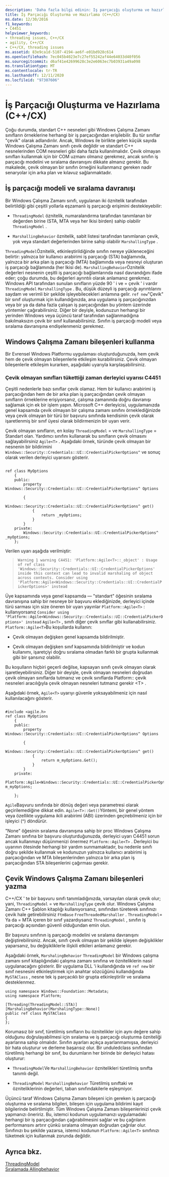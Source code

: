 ```yaml
---
description: 'Daha fazla bilgi edinin: Iş parçacığı oluşturma ve hazırlama (C++/CX)'
title: İş Parçacığı Oluşturma ve Hazırlama (C++/CX)
ms.date: 12/30/2016
f1_keywords:
- C4451
helpviewer_keywords:
- threading issues, C++/CX
- agility, C++/CX
- C++/CX, threading issues
ms.assetid: 83e9ca1d-5107-4194-ae6f-e01bd928c614
ms.openlocfilehash: 7ec045b4023e7c27ef55242af44e64033d40f056
ms.sourcegitcommit: d6af41e42699628c3e2e6063ec7b03931a49a098
ms.translationtype: MT
ms.contentlocale: tr-TR
ms.lasthandoff: 12/11/2020
ms.locfileid: "97307606"
---
```

# <a name="threading-and-marshaling-ccx"></a>İş Parçacığı Oluşturma ve Hazırlama (C++/CX)

Çoğu durumda, standart C++ nesneleri gibi Windows Çalışma Zamanı sınıfların örneklerine herhangi bir iş parçacığından erişilebilir. Bu tür sınıflar "çevik" olarak adlandırılır. Ancak, Windows ile birlikte gelen küçük sayıda Windows Çalışma Zamanı sınıfı çevik değildir ve standart C++ nesnelerinden COM nesneleri gibi daha fazla kullanılmalıdır. Çevik olmayan sınıfları kullanmak için bir COM uzmanı olmanız gerekmez, ancak sınıfın iş parçacığı modelini ve sıralama davranışını dikkate almanız gerekir. Bu makalede, çevik olmayan bir sınıfın örneğini kullanmanız gereken nadir senaryolar için arka plan ve kılavuz sağlanmaktadır.

## <a name="threading-model-and-marshaling-behavior"></a>İş parçacığı modeli ve sıralama davranışı

Bir Windows Çalışma Zamanı sınıfı, uygulanan iki öznitelik tarafından belirtildiği gibi çeşitli yollarla eşzamanlı iş parçacığı erişimini destekleyebilir:

- `ThreadingModel` öznitelik, numaralandırma tarafından tanımlanan bir değerden birine (STA, MTA veya her Ikisi birden) sahip olabilir `ThreadingModel` .

- `MarshallingBehavior` öznitelik, sabit listesi tarafından tanımlanan çevik, yok veya standart değerlerinden birine sahip olabilir `MarshallingType` .

`ThreadingModel`Öznitelik, etkinleştirildiğinde sınıfın nereye yükleneceğini belirtir: yalnızca bir kullanıcı arabirimi iş parçacığı (STA) bağlamında, yalnızca bir arka plan iş parçacığı (MTA) bağlamında veya nesneyi oluşturan iş parçacığı bağlamında (her Ikisi de). `MarshallingBehavior`Öznitelik değerleri nesnenin çeşitli iş parçacığı bağlamlarında nasıl davrandığını ifade eder; çoğu durumda, bu değerleri ayrıntılı olarak anlamanız gerekmez.  Windows API tarafından sunulan sınıfların yüzde 90 ' i ve = çevik ' i vardır `ThreadingModel` `MarshallingType` . Bu, düşük düzeyli iş parçacığı ayrıntılarını saydam ve verimli bir şekilde işleyebilecekleri anlamına gelir.   `ref new`"Çevik" bir sınıf oluşturmak için kullandığınızda, ana uygulama iş parçacığınızdan veya bir ya da daha fazla çalışan iş parçacığından bu yöntem üzerinde yöntemler çağırabilirsiniz.  Diğer bir deyişle, kodunuzun herhangi bir yerinden Windows veya üçüncü taraf tarafından sağlanmadığına bakılmaksızın çevik bir sınıf kullanabilirsiniz. Sınıfın iş parçacığı modeli veya sıralama davranışına endişelenmeniz gerekmez.

## <a name="consuming-windows-runtime-components"></a>Windows Çalışma Zamanı bileşenleri kullanma

Bir Evrensel Windows Platformu uygulaması oluşturduğunuzda, hem çevik hem de çevik olmayan bileşenlerle etkileşim kurabilirsiniz. Çevik olmayan bileşenlerle etkileşim kurarken, aşağıdaki uyarıyla karşılaşabilirsiniz.

### <a name="compiler-warning-c4451-when-consuming-non-agile-classes"></a>Çevik olmayan sınıfları tükettiği zaman derleyici uyarısı C4451

Çeşitli nedenlerle bazı sınıflar çevik olamaz. Hem bir kullanıcı arabirimi iş parçacığından hem de bir arka plan iş parçacığından çevik olmayan sınıfların örneklerine erişiyorsanız, çalışma zamanında doğru davranışı sağlamak için ek bir işlem yapın. Microsoft C++ derleyicisi, uygulamanızda genel kapsamda çevik olmayan bir çalışma zamanı sınıfını örneklediğinizde veya çevik olmayan bir türü bir başvuru sınıfında kendisinin çevik olarak işaretlenmiş bir sınıf üyesi olarak bildirmenizin bir uyarı verir.

Çevik olmayan sınıfların, en kolay `ThreadingModel` = ve `MarshallingType` = Standart olan.  Yardımcı sınıfını kullanarak bu sınıfların çevik olmasını sağlayabilirsiniz `Agile<T>` .   Aşağıdaki örnek, türünde çevik olmayan bir nesnenin bir bildirimini `Windows::Security::Credentials::UI::CredentialPickerOptions^` ve sonuç olarak verilen derleyici uyarısını gösterir.

```

ref class MyOptions
    {
    public:
        property Windows::Security::Credentials::UI::CredentialPickerOptions^ Options

        {
            Windows::Security::Credentials::UI::CredentialPickerOptions^ get()
            {
                return _myOptions;
            }
        }
    private:
        Windows::Security::Credentials::UI::CredentialPickerOptions^ _myOptions;
    };
```

Verilen uyarı aşağıda verilmiştir:

> `Warning 1 warning C4451: 'Platform::Agile<T>::_object' : Usage of ref class 'Windows::Security::Credentials::UI::CredentialPickerOptions' inside this context can lead to invalid marshaling of object across contexts. Consider using 'Platform::Agile<Windows::Security::Credentials::UI::CredentialPickerOptions>' instead`

Üye kapsamında veya genel kapsamda — "standart" öğesinin sıralama davranışına sahip bir nesneye bir başvuru eklediğinizde, derleyici içinde türü sarması için size öneren bir uyarı yayınlar `Platform::Agile<T>` : kullanıyorsanız `Consider using 'Platform::Agile<Windows::Security::Credentials::UI::CredentialPickerOptions>' instead` `Agile<T>` , sınıfı diğer çevik sınıflar gibi kullanabilirsiniz. `Platform::Agile<T>`Bu koşullarda kullanın:

- Çevik olmayan değişken genel kapsamda bildirilmiştir.

- Çevik olmayan değişken sınıf kapsamında bildirilmiştir ve kodun kullanımı, işaretçiyi doğru sıralama olmadan farklı bir grupta kullanmak gibi bir şansınız olabilir.

Bu koşulların hiçbiri geçerli değilse, kapsayan sınıfı çevik olmayan olarak işaretleyebilirsiniz. Diğer bir deyişle, çevik olmayan nesneleri doğrudan çevik olmayan sınıflarda tutmanız ve çevik sınıflarda Platform:: çevik nesneleri aracılığıyla çevik olmayan nesneleri tutmanız gerekir \<T> .

Aşağıdaki örnek, `Agile<T>` uyarıyı güvenle yoksayabilmeniz için nasıl kullanılacağını gösterir.

```

#include <agile.h>
ref class MyOptions
    {
    public:
        property Windows::Security::Credentials::UI::CredentialPickerOptions^ Options

        {
            Windows::Security::Credentials::UI::CredentialPickerOptions^ get()
            {
                return m_myOptions.Get();
            }
        }
    private:
        Platform::Agile<Windows::Security::Credentials::UI::CredentialPickerOptions^> m_myOptions;

    };
```

`Agile`Başvuru sınıfında bir dönüş değeri veya parametresi olarak geçirilemediğine dikkat edin. `Agile<T>::Get()`Yöntemi, bir genel yöntem veya özellikte uygulama ikili arabirimi (ABI) üzerinden geçirebilmeniz için bir işleyici (^) döndürür.

"None" öğesinin sıralama davranışına sahip bir proc Windows Çalışma Zamanı sınıfına bir başvuru oluşturduğunuzda, derleyici uyarı C4451 sorun ancak kullanmayı düşünmenizi önermez `Platform::Agile<T>` .  Derleyici bu uyarının ötesinde herhangi bir yardım sunmamaktadır, bu nedenle sınıfı doğru şekilde kullanmak ve kodunuzun yalnızca kullanıcı arabirimi iş parçacığından ve MTA bileşenlerinden yalnızca bir arka plan iş parçacığından STA bileşenlerini çağırması gerekir.

## <a name="authoring-agile-windows-runtime-components"></a>Çevik Windows Çalışma Zamanı bileşenleri yazma

C++/CX ' te bir başvuru sınıfı tanımladığınızda, varsayılan olarak çevik olur; yani, `ThreadingModel` = ve `MarshallingType` çevik olur.  Windows Çalışma Zamanı C++ Şablon kitaplığı kullanıyorsanız, sınıfından türeterek sınıfınızı çevik hale getirebilirsiniz `FtmBase` `FreeThreadedMarshaller` .  `ThreadingModel`= Ya da = MTA içeren bir sınıf yazardıysanız `ThreadingModel` , sınıfın iş parçacığı açısından güvenli olduğundan emin olun.

Bir başvuru sınıfının iş parçacığı modelini ve sıralama davranışını değiştirebilirsiniz. Ancak, sınıfı çevik olmayan bir şekilde işleyen değişiklikler yaparsanız, bu değişikliklerle ilişkili etkileri anlamanız gerekir.

Aşağıdaki örnek, `MarshalingBehavior` `ThreadingModel` bir Windows çalışma zamanı sınıf kitaplığındaki çalışma zamanı sınıfına ve özniteliklerin nasıl uygulanacağını gösterir. Bir uygulama DLL 'i kullandığında ve `ref new` bir sınıf nesnesini etkinleştirmek için anahtar sözcüğünü kullandığında `MySTAClass` , nesne tek iş parçacıklı bir grupta etkinleştirilir ve sıralama desteklenmez.

```
using namespace Windows::Foundation::Metadata;
using namespace Platform;

[Threading(ThreadingModel::STA)]
[MarshalingBehavior(MarshalingType::None)]
public ref class MySTAClass
{
};
```

Korumasız bir sınıf, türetilmiş sınıfların bu öznitelikler için aynı değere sahip olduğunu doğrulayabilmesi için sıralama ve iş parçacığı oluşturma özniteliği ayarlarına sahip olmalıdır. Sınıfın ayarları açıkça ayarlanmamışsa, derleyici bir hata oluşturur ve derleme başarısız olur. Bir unduledclass sınıfından türetilmiş herhangi bir sınıf, bu durumların her birinde bir derleyici hatası oluşturur:

- `ThreadingModel`Ve `MarshallingBehavior` öznitelikleri türetilmiş sınıfta tanımlı değil.

- `ThreadingModel` `MarshallingBehavior` Türetilmiş sınıftaki ve özniteliklerinin değerleri, taban sınıfındakilerle eşleşmiyor.

Üçüncü taraf Windows Çalışma Zamanı bileşeni için gereken iş parçacığı oluşturma ve sıralama bilgileri, bileşen için uygulama bildirimi kayıt bilgilerinde belirtilmiştir. Tüm Windows Çalışma Zamanı bileşenlerinizi çevik yapmanızı öneririz. Bu, istemci kodunun uygulamanızı uygulamadaki herhangi bir iş parçacığından çağırabilmesini sağlar ve bu çağrıların performansını artırır çünkü sıralama olmayan doğrudan çağrılar olur. Sınıfınızı bu şekilde yazarsa, istemci kodunun `Platform::Agile<T>` sınıfınızı tüketmek için kullanmak zorunda değildir.

## <a name="see-also"></a>Ayrıca bkz.

[ThreadingModel](/uwp/api/windows.foundation.metadata.threadingmodel)<br/>
[Sıralamada Allingbehavior](/uwp/api/windows.foundation.metadata.marshalingbehaviorattribute)
